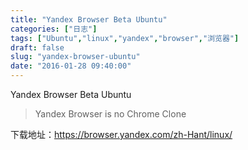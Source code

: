 ```yaml
---
title: "Yandex Browser Beta Ubuntu"
categories: ["日志"]
tags: ["Ubuntu","linux","yandex","browser","浏览器"]
draft: false
slug: "yandex-browser-ubuntu"
date: "2016-01-28 09:40:00"
---
```


Yandex Browser Beta Ubuntu

> Yandex Browser is no Chrome Clone

下载地址：https://browser.yandex.com/zh-Hant/linux/

